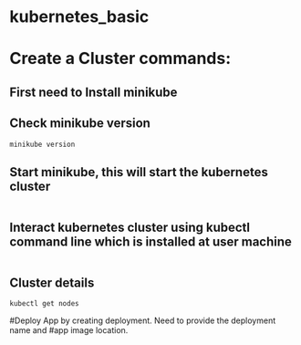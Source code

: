 # kubernetes_basic

# Create a Cluster commands:
## First need to Install minikube
## Check minikube version
```
minikube version
```

## Start minikube, this will start the kubernetes cluster
```minikube start
```

## Interact kubernetes cluster using kubectl command line which is installed at user machine
```kubectl version
```
## Cluster details
```kubectl cluster-info
kubectl get nodes
```
#Deploy App by creating deployment. Need to provide the deployment name and
#app image location.
